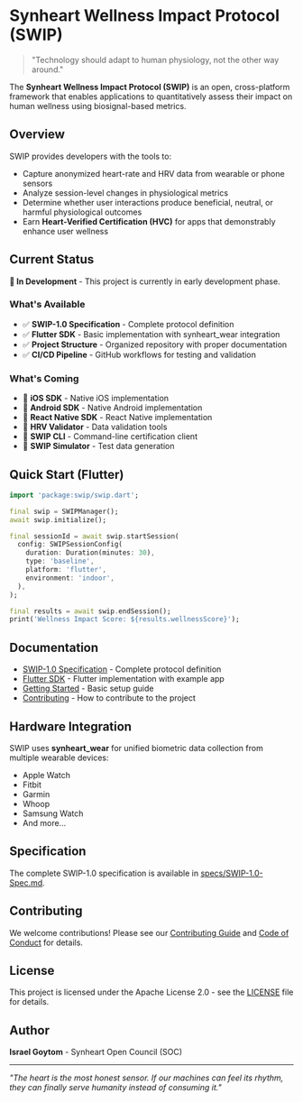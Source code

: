 # Synheart Wellness Impact Protocol (SWIP)

> "Technology should adapt to human physiology, not the other way around."

The **Synheart Wellness Impact Protocol (SWIP)** is an open, cross-platform framework that enables applications to quantitatively assess their impact on human wellness using biosignal-based metrics.

## Overview

SWIP provides developers with the tools to:
- Capture anonymized heart-rate and HRV data from wearable or phone sensors
- Analyze session-level changes in physiological metrics
- Determine whether user interactions produce beneficial, neutral, or harmful physiological outcomes
- Earn **Heart-Verified Certification (HVC)** for apps that demonstrably enhance user wellness

## Current Status

**🚧 In Development** - This project is currently in early development phase.

### What's Available
- ✅ **SWIP-1.0 Specification** - Complete protocol definition
- ✅ **Flutter SDK** - Basic implementation with synheart_wear integration
- ✅ **Project Structure** - Organized repository with proper documentation
- ✅ **CI/CD Pipeline** - GitHub workflows for testing and validation

### What's Coming
- 🔄 **iOS SDK** - Native iOS implementation
- 🔄 **Android SDK** - Native Android implementation  
- 🔄 **React Native SDK** - React Native implementation
- 🔄 **HRV Validator** - Data validation tools
- 🔄 **SWIP CLI** - Command-line certification client
- 🔄 **SWIP Simulator** - Test data generation

## Quick Start (Flutter)

```dart
import 'package:swip/swip.dart';

final swip = SWIPManager();
await swip.initialize();

final sessionId = await swip.startSession(
  config: SWIPSessionConfig(
    duration: Duration(minutes: 30),
    type: 'baseline',
    platform: 'flutter',
    environment: 'indoor',
  ),
);

final results = await swip.endSession();
print('Wellness Impact Score: ${results.wellnessScore}');
```

## Documentation

- [SWIP-1.0 Specification](specs/SWIP-1.0-Spec.md) - Complete protocol definition
- [Flutter SDK](sdks/flutter/) - Flutter implementation with example app
- [Getting Started](docs/getting-started.md) - Basic setup guide
- [Contributing](CONTRIBUTING.md) - How to contribute to the project

## Hardware Integration

SWIP uses **synheart_wear** for unified biometric data collection from multiple wearable devices:
- Apple Watch
- Fitbit
- Garmin
- Whoop
- Samsung Watch
- And more...

## Specification

The complete SWIP-1.0 specification is available in [specs/SWIP-1.0-Spec.md](specs/SWIP-1.0-Spec.md).

## Contributing

We welcome contributions! Please see our [Contributing Guide](CONTRIBUTING.md) and [Code of Conduct](CODE_OF_CONDUCT.md) for details.

## License

This project is licensed under the Apache License 2.0 - see the [LICENSE](LICENSE) file for details.

## Author

**Israel Goytom** - Synheart Open Council (SOC)

---

*"The heart is the most honest sensor. If our machines can feel its rhythm, they can finally serve humanity instead of consuming it."*
